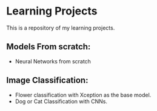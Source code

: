 # Learning Projects

This is a repository of my learning projects.
## Models From scratch:
- Neural Networks from scratch 

## Image Classification: 
- Flower classification with Xception as the base model.
- Dog or Cat Classification with CNNs.
